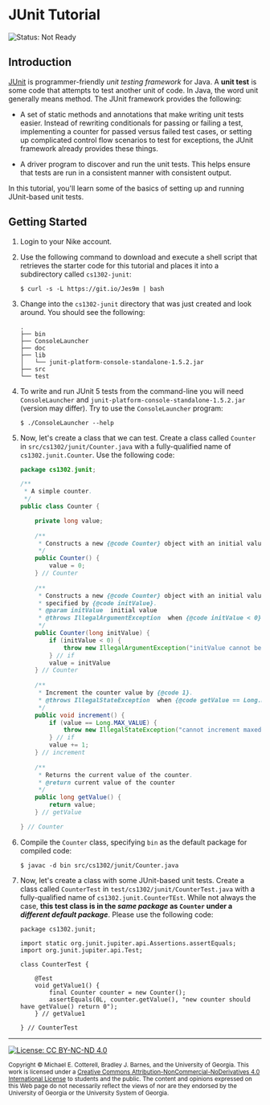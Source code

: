 # JUnit Tutorial

![Status: Not Ready](https://img.shields.io/badge/Status-Not%20Ready-red.svg)

## Introduction

[JUnit](https://junit.org/junit5/) is programmer-friendly _unit testing framework_ for Java.
A **unit test** is some code that attempts to test another unit of code. In Java, the word 
unit generally means method. The JUnit framework provides the following:

* A set of static methods and annotations that make writing unit tests easier. Instead of
  rewriting conditionals for passing or failing a test, implementing a counter for passed
  versus failed test cases, or setting up complicated control flow scenarios to test for
  exceptions, the JUnit framework already provides these things.
  
* A driver program to discover and run the unit tests. This helps ensure that tests
  are run in a consistent manner with consistent output.

In this tutorial, you'll learn some of the basics of setting up and running JUnit-based
unit tests.

## Getting Started

1. Login to your Nike account.

1. Use the following command to download and execute a shell script that retrieves 
   the starter code for this tutorial and places it into a subdirectory 
   called `cs1302-junit`:

   ```
   $ curl -s -L https://git.io/Jes9m | bash
   ```
   
1. Change into the `cs1302-junit` directory that was just created and look around. You should
   see the following:
   
   ```
   .
   ├── bin
   ├── ConsoleLauncher
   ├── doc
   ├── lib
   │   └── junit-platform-console-standalone-1.5.2.jar
   ├── src
   └── test
   ```
   
1. To write and run JUnit 5 tests from the command-line you will need `ConsoleLauncher` and
   `junit-platform-console-standalone-1.5.2.jar` (version may differ). Try to use the
   `ConsoleLauncher` program:
   
   ```
   $ ./ConsoleLauncher --help
   ```
   
1. Now, let's create a class that we can test. Create a class called `Counter` in
   `src/cs1302/junit/Counter.java` with a fully-qualified name of `cs1302.junit.Counter`.
   Use the following code:
   
   ```java
   package cs1302.junit;
   
   /**
    * A simple counter.
    */
   public class Counter {
   
       private long value;
       
       /**
        * Constructs a new {@code Counter} object with an initial value of {@code 0}.
        */
       public Counter() {
           value = 0;
       } // Counter
       
       /**
        * Constructs a new {@code Counter} object with an initial value
        * specified by {@code initValue}.
        * @param initValue  initial value
        * @throws IllegalArgumentException  when {@code initValue < 0}
        */
       public Counter(long initValue) {
           if (initValue < 0) {
               throw new IllegalArgumentException("initValue cannot be negative");
           } // if
           value = initValue
       } // Counter
       
       /**
        * Increment the counter value by {@code 1}.
        * @throws IllegalStateException  when {@code getValue == Long.MAX_VALUE}
        */
       public void increment() {
           if (value == Long.MAX_VALUE) {
               throw new IllegalStateException("cannot increment maxed counter");
           } // if
           value += 1;
       } // increment
       
       /**
        * Returns the current value of the counter.
        * @return current value of the counter
        */
       public long getValue() {
           return value;
       } // getValue
   
   } // Counter
   ```
   
1. Compile the `Counter` class, specifying `bin` as the default package for compiled
   code:
   
   ```
   $ javac -d bin src/cs1302/junit/Counter.java
   ```
   
1. Now, let's create a class with some JUnit-based unit tests. Create a class called 
   `CounterTest` in `test/cs1302/junit/CounterTest.java` with a fully-qualified name of 
   `cs1302.junit.CounterTEst`. While not always the case, **this test class is in the
   _same package_ as `Counter` under a _different default package_**. Please use the 
   following code:
   
   ```
   package cs1302.junit;
   
   import static org.junit.jupiter.api.Assertions.assertEquals;
   import org.junit.jupiter.api.Test;

   class CounterTest {
   
       @Test
       void getValue1() {
           final Counter counter = new Counter();
           assertEquals(0L, counter.getValue(), "new counter should have getValue() return 0");
       } // getValue1
       
   } // CounterTest 
   ```

<hr/>

[![License: CC BY-NC-ND 4.0](https://img.shields.io/badge/License-CC%20BY--NC--ND%204.0-lightgrey.svg)](http://creativecommons.org/licenses/by-nc-nd/4.0/)

<small>
Copyright &copy; Michael E. Cotterell, Bradley J. Barnes, and the University of Georgia.
This work is licensed under a <a rel="license" href="http://creativecommons.org/licenses/by-nc-nd/4.0/">Creative Commons Attribution-NonCommercial-NoDerivatives 4.0 International License</a> to students and the public.
The content and opinions expressed on this Web page do not necessarily reflect the views of nor are they endorsed by the University of Georgia or the University System of Georgia.
</small>
